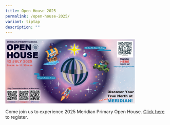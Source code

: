 ```yaml
---
title: Open House 2025
permalink: /open-house-2025/
variant: tiptap
description: ""
---
```

<p></p>
<div class="isomer-image-wrapper">
<img style="width: 80%;" height="auto" width="100%" alt="" src="/images/Home Page Banner/Open_House_2025.png">
</div>
<p>Come join us to experience 2025 Meridian Primary Open House. <a href="https://form.gov.sg/680858648b6a49a4046750d8" rel="noopener nofollow" target="_blank">Click here</a> to
register.</p>